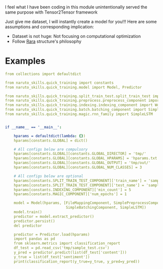 I feel what I have been coding in this module  unintentionally served the same purpose with Tensor2Tensor framework

Just give me dataset, I will instantly create a model for you!!!
Here are some assumptions and corresponding implication:
- Dataset is not huge: Not focusing on computational optimization
- Follow [Rara](https://blog.rasa.com/enhancing-rasa-nlu-with-custom-components/) structure's philosophy

# Examples
```yaml
from collections import defaultdict

from naruto_skills.quick_training import constants
from naruto_skills.quick_training.model import Model, Predictor

from naruto_skills.quick_training.split_train_test.split_train_test import FileMappingComponent
from naruto_skills.quick_training.preprocess.preprocess_component import SimplePreprocessComponent
from naruto_skills.quick_training.indexing.indexing_component import WordEmbeddingIndexingComponent
from naruto_skills.quick_training.batch.batching_component import SimpleBatchingComponent
from naruto_skills.quick_training.magic.rnn_family import SimpleLSTM


if __name__ == '__main__':

    hparams = defaultdict(lambda: {})
    hparams[constants.GLOBAL] = dict()

    # All configs below are compulsory
    hparams[constants.GLOBAL][constants.GLOBAL_DIRECTOR] = 'tmp/'
    hparams[constants.GLOBAL][constants.GLOBAL_HPARAMS] = 'hparams.txt'
    hparams[constants.GLOBAL][constants.GLOBAL_OUTPUT] = 'tmp/out/'
    hparams[constants.GLOBAL][constants.GLOBAL_NUM_CLASSES] = 3

    # All configs below are optional
    hparams[constants.SPLIT_TRAIN_TEST_COMPONENT]['train_name'] = 'sample_train.csv'
    hparams[constants.SPLIT_TRAIN_TEST_COMPONENT]['test_name'] = 'sample_test.csv'
    hparams[constants.INDEXING_COMPONENT]['min_count'] = 5
    hparams[constants.MAGIC_COMPONENT]['num_epochs'] = 1

    model = Model(hparams, [FileMappingComponent, SimplePreprocessComponent, WordEmbeddingIndexingComponent,
                            SimpleBatchingComponent, SimpleLSTM])
    model.train()
    predictor = model.extract_predictor()
    predictor.persist()
    del predictor

    predictor = Predictor.load(hparams)
    import pandas as pd
    from sklearn.metrics import classification_report
    df_test = pd.read_csv('tmp/sample_test.csv')
    y_pred = predictor.predict(list(df_test['content']))
    y_true = list(df_test['sentiment'])
    print(classification_report(y_true=y_true, y_pred=y_pred))

```
